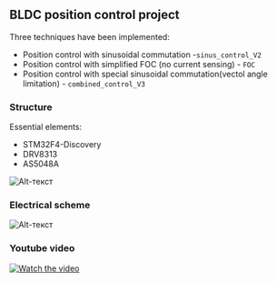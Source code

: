 ## BLDC position control project ##

Three techniques have been implemented:

 - Position control with sinusoidal commutation -`sinus_control_V2`
 - Position control with simplified FOC (no current sensing) - `FOC`
 - Position control with special sinusoidal commutation(vectol angle limitation) - `combined_control_V3`
  
 ### Structure ###

Essential elements:

 - STM32F4-Discovery
 - DRV8313
 - AS5048A

![Alt-текст](https://github.com/ViktorAnchutin/BLDC_CONTROL/blob/master/graph/Structure.JPG?raw=true "Structural scheme")

### Electrical scheme ###
![Alt-текст](https://github.com/ViktorAnchutin/BLDC_CONTROL/blob/master/graph/El.JPG?raw=true "Electrical scheme")


### Youtube video ###

[![Watch the video](https://img.youtube.com/vi/04u3CLnnJWE/0.jpg)](https://www.youtube.com/watch?v=04u3CLnnJWE)
